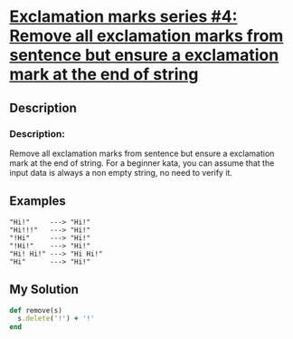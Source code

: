 # [Exclamation marks series #4: Remove all exclamation marks from sentence but ensure a exclamation mark at the end of string](https://www.codewars.com/kata/57faf12b21c84b5ba30001b0)

## Description
### Description:
Remove all exclamation marks from sentence but ensure a exclamation mark at the end of string. For a beginner kata, you 
can assume that the input data is always a non empty string, no need to verify it.

## Examples
```
"Hi!"     ---> "Hi!"
"Hi!!!"   ---> "Hi!"
"!Hi"     ---> "Hi!"
"!Hi!"    ---> "Hi!"
"Hi! Hi!" ---> "Hi Hi!"
"Hi"      ---> "Hi!"
```

## My Solution
```ruby
def remove(s)
  s.delete('!') + '!'
end
```
